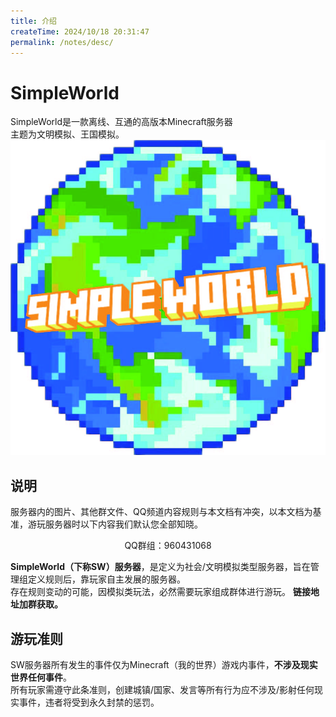 ```yaml
---
title: 介绍
createTime: 2024/10/18 20:31:47
permalink: /notes/desc/
---
```

# SimpleWorld

SimpleWorld是一款离线、互通的高版本Minecraft服务器<br>
主题为文明模拟、王国模拟。
<img src="/images/logo.jpg" alt="logo"><br>


## 说明

服务器内的图片、其他群文件、QQ频道内容规则与本文档有冲突，以本文档为基准，游玩服务器时以下内容我们默认您全部知晓。<br>
<div style="text-align: center;">QQ群组：960431068</div>

**SimpleWorld（下称SW）服务器**，是定义为社会/文明模拟类型服务器，旨在管理组定义规则后，靠玩家自主发展的服务器。<br>
存在规则变动的可能，因模拟类玩法，必然需要玩家组成群体进行游玩。
**链接地址加群获取。**<br>

## 游玩准则

SW服务器所有发生的事件仅为Minecraft（我的世界）游戏内事件，**不涉及现实世界任何事件**。<br>
所有玩家需遵守此条准则，创建城镇/国家、发言等所有行为应不涉及/影射任何现实事件，违者将受到永久封禁的惩罚。
